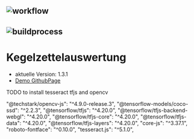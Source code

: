 ## ![workflow](https://github.com/NicoG11/kegelzettelauswertung/actions/workflows/static.yml/badge.svg?branch=gh_page)

## ![buildprocess](https://github.com/NicoG11/kegelzettelauswertung/actions/workflows/static.yml/badge.svg?event=push)

# Kegelzettelauswertung
- aktuelle Version: 1.3.1
- [Demo GithubPage](https://nicog11.github.io/kegelzettelauswertung/)



TODO to install tesseract tfjs and opencv

"@techstark/opencv-js": "^4.9.0-release.3",
"@tensorflow-models/coco-ssd": "^2.2.3",
"@tensorflow/tfjs": "^4.20.0",
"@tensorflow/tfjs-backend-webgl": "^4.20.0",
"@tensorflow/tfjs-core": "^4.20.0",
"@tensorflow/tfjs-data": "^4.20.0",
"@tensorflow/tfjs-layers": "^4.20.0",
"core-js": "^3.37.1",
"roboto-fontface": "^0.10.0",
"tesseract.js": "^5.1.0",
